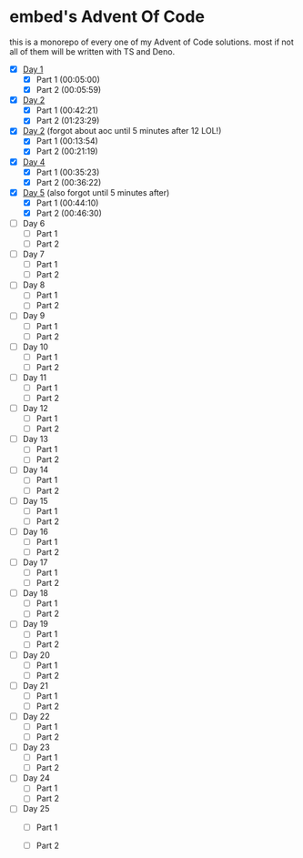 # embed's Advent Of Code
this is a monorepo of every one of my Advent of Code solutions. most if not all of them will be written with TS and Deno. 

 - [x] [Day 1](https://github.com/embedvr/aoc/tree/main/day1)
	 - [x] Part 1 (00:05:00)
	 - [x] Part 2 (00:05:59)
 - [x] [Day 2](https://github.com/embedvr/aoc/tree/main/day2)
	 - [x] Part 1 (00:42:21)
	 - [x] Part 2 (01:23:29)
 - [x] [Day 2](https://github.com/embedvr/aoc/tree/main/day3) (forgot about aoc until 5 minutes after 12 LOL!)
	 - [x] Part 1 (00:13:54)
	 - [x] Part 2 (00:21:19)
 - [x] [Day 4](https://github.com/embedvr/aoc/tree/main/day4)
	 - [x] Part 1 (00:35:23)
	 - [x] Part 2 (00:36:22)
 - [x] [Day 5](https://github.com/embedvr/aoc/tree/main/day5) (also forgot until 5 minutes after)
	 - [x] Part 1 (00:44:10)
	 - [x] Part 2 (00:46:30)
 - [ ] Day 6
	 - [ ] Part 1
	 - [ ] Part 2
 - [ ] Day 7
	 - [ ] Part 1
	 - [ ] Part 2
 - [ ] Day 8
	 - [ ] Part 1
	 - [ ] Part 2
 - [ ] Day 9
	 - [ ] Part 1
	 - [ ] Part 2
 - [ ] Day 10
	 - [ ] Part 1
	 - [ ] Part 2
 - [ ] Day 11
	 - [ ] Part 1
	 - [ ] Part 2
 - [ ] Day 12
	 - [ ] Part 1
	 - [ ] Part 2
 - [ ] Day 13
	 - [ ] Part 1
	 - [ ] Part 2
 - [ ] Day 14
	 - [ ] Part 1
	 - [ ] Part 2
 - [ ] Day 15
	 - [ ] Part 1
	 - [ ] Part 2
 - [ ] Day 16
	 - [ ] Part 1
	 - [ ] Part 2
 - [ ] Day 17
	 - [ ] Part 1
	 - [ ] Part 2
 - [ ] Day 18
	 - [ ] Part 1
	 - [ ] Part 2
 - [ ] Day 19
	 - [ ] Part 1
	 - [ ] Part 2
 - [ ] Day 20
	 - [ ] Part 1
	 - [ ] Part 2
 - [ ] Day 21
	 - [ ] Part 1
	 - [ ] Part 2
 - [ ] Day 22
	 - [ ] Part 1
	 - [ ] Part 2
 - [ ] Day 23
	 - [ ] Part 1
	 - [ ] Part 2
 - [ ] Day 24
	 - [ ] Part 1
	 - [ ] Part 2
 - [ ] Day 25
	 - [ ] Part 1
	 - [ ] Part 2

